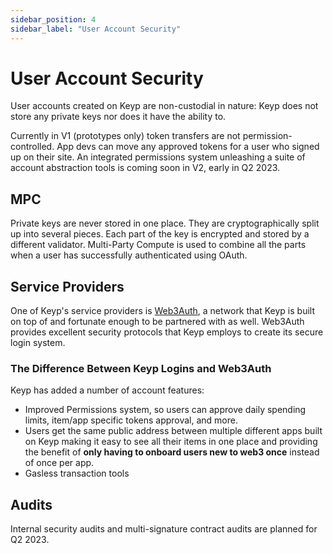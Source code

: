 ```yaml
---
sidebar_position: 4
sidebar_label: "User Account Security"
---
```


# User Account Security

User accounts created on Keyp are non-custodial in nature: Keyp does not store any private keys nor does it have the ability to.

Currently in V1 (prototypes only) token transfers are not permission-controlled. App devs can move any approved tokens for a user who signed up on their site. An integrated permissions system unleashing a suite of account abstraction tools is coming soon in V2, early in Q2 2023.

## MPC

Private keys are never stored in one place. They are cryptographically split up into several pieces. Each part of the key is encrypted and stored by a different validator. Multi-Party Compute is used to combine all the parts when a user has successfully authenticated using OAuth.

## Service Providers

One of Keyp's service providers is [Web3Auth](https://web3auth.io/), a network that Keyp is built on top of and fortunate enough to be partnered with as well. Web3Auth provides excellent security protocols that Keyp employs to create its secure login system.

### The Difference Between Keyp Logins and Web3Auth

Keyp has added a number of account features:

- Improved Permissions system, so users can approve daily spending limits, item/app specific tokens approval, and more.
- Users get the same public address between multiple different apps built on Keyp making it easy to see all their items in one place and providing the benefit of **only having to onboard users new to web3 once** instead of once per app.
- Gasless transaction tools

## Audits

Internal security audits and multi-signature contract audits are planned for Q2 2023.
